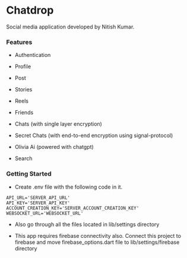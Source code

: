 # Chatdrop

Social media application developed by Nitish Kumar.

### Features

- Authentication

- Profile 

- Post

- Stories

- Reels

- Friends

- Chats (with single layer encryption)

- Secret Chats (with end-to-end encryption using signal-protocol)

- Olivia Ai (powered with chatgpt)

- Search

### Getting Started

- Create .env file with the following code in it.

```
API_URL='SERVER_API_URL'
API_KEY='SERVER_API_KEY'
ACCOUNT_CREATION_KEY='SERVER_ACCOUNT_CREATION_KEY'
WEBSOCKET_URL='WEBSOCKET_URL'
```

- Also go through all the files located in lib/settings directory

- This app requires firebase connectivity also. Connect this project to firebase and move firebase_options.dart file to lib/settings/firebase directory
